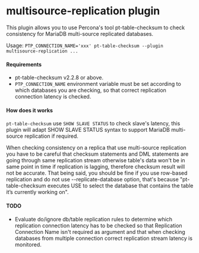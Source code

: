 # multisource-replication plugin
This plugin allows you to use Percona's tool pt-table-checksum to check consistency for MariaDB multi-source replicated databases.

Usage: `PTP_CONNECTION_NAME='xxx' pt-table-checksum --plugin multisource-replication ...`

#### Requirements
   * pt-table-checksum v2.2.8 or above.
   * `PTP_CONNECTION_NAME` environment variable must be set according to which databases you are checking, so that correct replication connection latency is checked.

#### How does it works
`pt-table-checksum` use `SHOW SLAVE STATUS` to check slave's latency, this plugin will adapt SHOW SLAVE STATUS syntax to support MariaDB multi-source replication if required.

When checking consistency on a replica that use multi-source replication you have to be careful that checksum statements and DML statements are going through same replication stream otherwise table's data won't be in same point in time if replication is lagging, therefore checksum result will not be accurate.
That being said, you should be fine if you use row-based replication and do not use --replicate-database option, that's because "pt-table-checksum executes USE to select the database that contains the table it’s currently working on".

#### TODO
   * Evaluate do/ignore db/table replication rules to determine which replication connection latency has to be checked so that Replication Connection Name isn't required as argument and that when checking databases from multiple connection correct replication stream latency is monitored.

